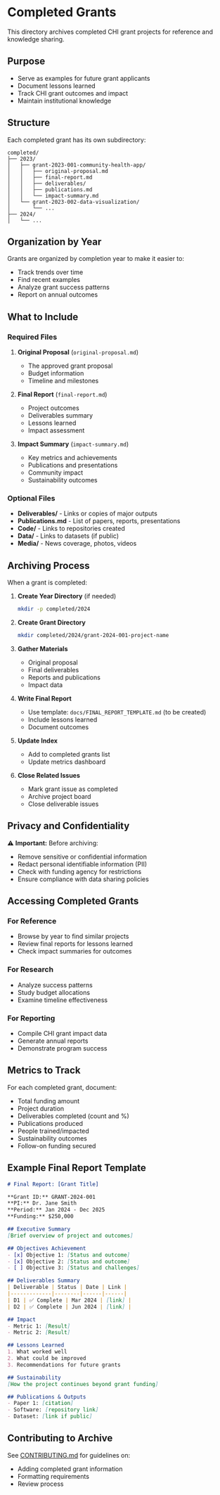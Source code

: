# Completed Grants

This directory archives completed CHI grant projects for reference and knowledge sharing.

## Purpose

- Serve as examples for future grant applicants
- Document lessons learned
- Track CHI grant outcomes and impact
- Maintain institutional knowledge

## Structure

Each completed grant has its own subdirectory:

```
completed/
├── 2023/
│   ├── grant-2023-001-community-health-app/
│   │   ├── original-proposal.md
│   │   ├── final-report.md
│   │   ├── deliverables/
│   │   ├── publications.md
│   │   └── impact-summary.md
│   └── grant-2023-002-data-visualization/
│       └── ...
├── 2024/
│   └── ...
```

## Organization by Year

Grants are organized by completion year to make it easier to:
- Track trends over time
- Find recent examples
- Analyze grant success patterns
- Report on annual outcomes

## What to Include

### Required Files
1. **Original Proposal** (`original-proposal.md`)
   - The approved grant proposal
   - Budget information
   - Timeline and milestones

2. **Final Report** (`final-report.md`)
   - Project outcomes
   - Deliverables summary
   - Lessons learned
   - Impact assessment

3. **Impact Summary** (`impact-summary.md`)
   - Key metrics and achievements
   - Publications and presentations
   - Community impact
   - Sustainability outcomes

### Optional Files
- **Deliverables/** - Links or copies of major outputs
- **Publications.md** - List of papers, reports, presentations
- **Code/** - Links to repositories created
- **Data/** - Links to datasets (if public)
- **Media/** - News coverage, photos, videos

## Archiving Process

When a grant is completed:

1. **Create Year Directory** (if needed)
   ```bash
   mkdir -p completed/2024
   ```

2. **Create Grant Directory**
   ```bash
   mkdir completed/2024/grant-2024-001-project-name
   ```

3. **Gather Materials**
   - Original proposal
   - Final deliverables
   - Reports and publications
   - Impact data

4. **Write Final Report**
   - Use template: `docs/FINAL_REPORT_TEMPLATE.md` (to be created)
   - Include lessons learned
   - Document outcomes

5. **Update Index**
   - Add to completed grants list
   - Update metrics dashboard

6. **Close Related Issues**
   - Mark grant issue as completed
   - Archive project board
   - Close deliverable issues

## Privacy and Confidentiality

⚠️ **Important:** Before archiving:
- Remove sensitive or confidential information
- Redact personal identifiable information (PII)
- Check with funding agency for restrictions
- Ensure compliance with data sharing policies

## Accessing Completed Grants

### For Reference
- Browse by year to find similar projects
- Review final reports for lessons learned
- Check impact summaries for outcomes

### For Research
- Analyze success patterns
- Study budget allocations
- Examine timeline effectiveness

### For Reporting
- Compile CHI grant impact data
- Generate annual reports
- Demonstrate program success

## Metrics to Track

For each completed grant, document:
- Total funding amount
- Project duration
- Deliverables completed (count and %)
- Publications produced
- People trained/impacted
- Sustainability outcomes
- Follow-on funding secured

## Example Final Report Template

```markdown
# Final Report: [Grant Title]

**Grant ID:** GRANT-2024-001
**PI:** Dr. Jane Smith
**Period:** Jan 2024 - Dec 2025
**Funding:** $250,000

## Executive Summary
[Brief overview of project and outcomes]

## Objectives Achievement
- [x] Objective 1: [Status and outcome]
- [x] Objective 2: [Status and outcome]
- [ ] Objective 3: [Status and challenges]

## Deliverables Summary
| Deliverable | Status | Date | Link |
|-------------|--------|------|------|
| D1 | ✅ Complete | Mar 2024 | [link] |
| D2 | ✅ Complete | Jun 2024 | [link] |

## Impact
- Metric 1: [Result]
- Metric 2: [Result]

## Lessons Learned
1. What worked well
2. What could be improved
3. Recommendations for future grants

## Sustainability
[How the project continues beyond grant funding]

## Publications & Outputs
- Paper 1: [citation]
- Software: [repository link]
- Dataset: [link if public]
```

## Contributing to Archive

See [CONTRIBUTING.md](../../CONTRIBUTING.md) for guidelines on:
- Adding completed grant information
- Formatting requirements
- Review process
